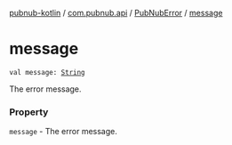 [pubnub-kotlin](../../index.md) / [com.pubnub.api](../index.md) / [PubNubError](index.md) / [message](./message.md)

# message

`val message: `[`String`](https://kotlinlang.org/api/latest/jvm/stdlib/kotlin/-string/index.html)

The error message.

### Property

`message` - The error message.